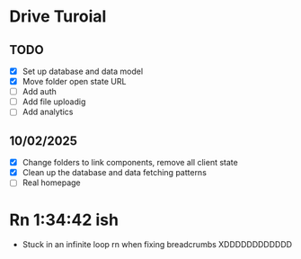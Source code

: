 # Drive Turoial

## TODO

- [x] Set up database and data model 
- [x] Move folder open state URL 
- [ ] Add auth
- [ ] Add file uploadig 
- [ ] Add analytics

## 10/02/2025
- [x] Change folders to link components, remove all client state
- [x] Clean up the database and data fetching patterns
- [ ] Real homepage

# Rn 1:34:42 ish
- Stuck in an infinite loop rn when fixing breadcrumbs XDDDDDDDDDDDD